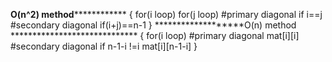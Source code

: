 ******************O(n^2) method******************************
{
for(i loop)
for(j loop)
#primary diagonal
if i==j
#secondary diagonal
if(i+j)==n-1
}
*******************O(n) method *****************************
{
for(i loop)
#primary diagonal
mat[i][i]
#secondary diagonal
if n-1-i !=i
mat[i][n-1-i]
}
​
​